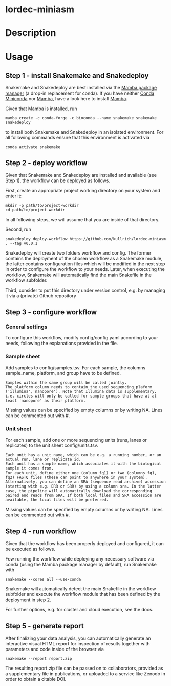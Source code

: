 # lordec-miniasm

# Description

# Usage

## Step 1 - install Snakemake and Snakedeploy

Snakemake and Snakedeploy are best installed via the [Mamba package manager](https://github.com/mamba-org/mamba) (a drop-in replacement for conda). If you have neither [Conda](https://conda.io/projects/conda/en/latest/user-guide/getting-started.html) [Miniconda](https://docs.anaconda.com/free/miniconda/) nor [Mamba](https://github.com/mamba-org/mamba), have a look here to install [Mamba](https://mamba.readthedocs.io/en/latest/installation/mamba-installation.html).

Given that Mamba is installed, run

```
mamba create -c conda-forge -c bioconda --name snakemake snakemake snakedeploy
```

to install both Snakemake and Snakedeploy in an isolated environment. For all following commands ensure that this environment is activated via

```
conda activate snakemake
```

## Step 2 - deploy workflow

Given that Snakemake and Snakedeploy are installed and available (see Step 1), the workflow can be deployed as follows.

First, create an appropriate project working directory on your system and enter it:

```
mkdir -p path/to/project-workdir
cd path/to/project-workdir
```

In all following steps, we will assume that you are inside of that directory.

Second, run

```
snakedeploy deploy-workflow https://github.com/kullrich/lordec-miniasm . --tag v0.0.1
```

Snakedeploy will create two folders workflow and config. The former contains the deployment of the chosen workflow as a Snakemake module, the latter contains configuration files which will be modified in the next step in order to configure the workflow to your needs. Later, when executing the workflow, Snakemake will automatically find the main Snakefile in the workflow subfolder.

Third, consider to put this directory under version control, e.g. by managing it via a (private) Github repository

## Step 3 - configure workflow

### General settings

To configure this workflow, modify config/config.yaml according to your needs, following the explanations provided in the file.

### Sample sheet

Add samples to config/samples.tsv. For each sample, the columns sample_name, platform, and group have to be defined.

    Samples within the same group will be called jointly.
    The platform column needs to contain the used sequencing plaform ('illumina','nanopore'). Note that Illumina data is supplementary, i.e. circles will only be called for sample groups that have at at least 'nanopore' as their platform.

Missing values can be specified by empty columns or by writing NA. Lines can be commented out with #.

### Unit sheet

For each sample, add one or more sequencing units (runs, lanes or replicates) to the unit sheet config/units.tsv.

    Each unit has a unit name, which can be e.g. a running number, or an actual run, lane or replicate id.
    Each unit has a sample name, which associates it with the biological sample it comes from.
    For each unit, define either one (column fq1) or two (columns fq1, fq2) FASTQ files (these can point to anywhere in your system).
    Alternatively, you can define an SRA (sequence read archive) accession (starting with e.g. ERR or SRR) by using a column sra. In the latter case, the pipeline will automatically download the corresponding paired end reads from SRA. If both local files and SRA accession are available, the local files will be preferred.

Missing values can be specified by empty columns or by writing NA. Lines can be commented out with #.

## Step 4 - run workflow

 Given that the workflow has been properly deployed and configured, it can be executed as follows.

Fow running the workflow while deploying any necessary software via conda (using the Mamba package manager by default), run Snakemake with

```
snakemake --cores all --use-conda 
```

Snakemake will automatically detect the main Snakefile in the workflow subfolder and execute the workflow module that has been defined by the deployment in step 2.

For further options, e.g. for cluster and cloud execution, see the docs. 

## Step 5 - generate report

After finalizing your data analysis, you can automatically generate an interactive visual HTML report for inspection of results together with parameters and code inside of the browser via

```
snakemake --report report.zip
```

The resulting report.zip file can be passed on to collaborators, provided as a supplementary file in publications, or uploaded to a service like Zenodo in order to obtain a citable DOI. 
